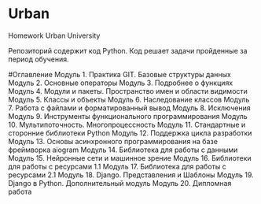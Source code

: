 # Urban
Homework Urban University

Репозиторий содержит код Python.
Код решает задачи пройденные за период обучения.

#Оглавление
Модуль 1. Практика GIT. Базовые структуры данных
Модуль 2. Основные операторы
Модуль 3. Подробнее о функциях
Модуль 4. Модули и пакеты. Пространство имен и области видимости
Модуль 5. Классы и объекты
Модуль 6. Наследование классов
Модуль 7. Работа с файлами и форматированный вывод
Модуль 8. Исключения
Модуль 9. Инструменты функционального программирования
Модуль 10. Мультипоточность. Многопроцессность
Модуль 11. Стандартные и сторонние библиотеки Python
Модуль 12. Поддержка цикла разработки
Модуль 13. Основы асинхронного программирования на базе фреймворка aiogram
Модуль 14. Библиотека для работы с данными
Модуль 15. Нейронные сети и машинное зрение
Модуль 16. Библиотеки для работы с ресурсами 1.1
Модуль 17. Библиотека для работы с ресурсами 2.1
Модуль 18. Django. Представления и Шаблоны
Модуль 19. Django в Python. Дополнительный модуль
Модуль 20. Дипломная работа
